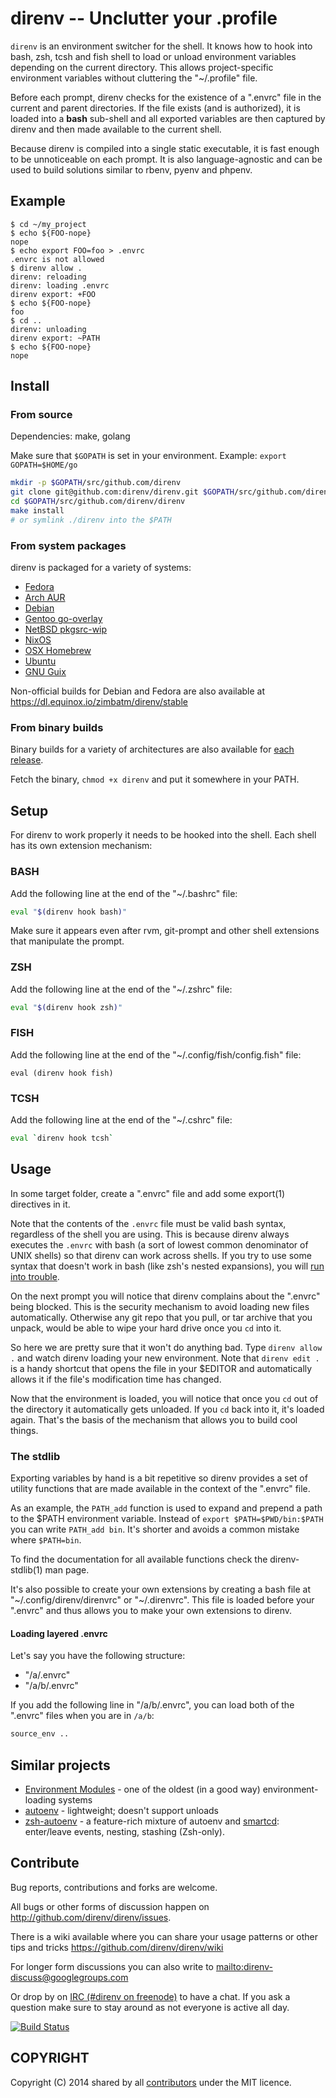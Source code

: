 direnv -- Unclutter your .profile
=================================

`direnv` is an environment switcher for the shell. It knows how to hook into
bash, zsh, tcsh and fish shell to load or unload environment variables
depending on the current directory. This allows project-specific
environment variables without cluttering the "~/.profile" file.

Before each prompt, direnv checks for the existence of a ".envrc" file in the
current and parent directories. If the file exists (and is authorized), it is
loaded into a **bash** sub-shell and all exported variables are then captured by
direnv and then made available to the current shell.

Because direnv is compiled into a single static executable, it is fast enough
to be unnoticeable on each prompt. It is also language-agnostic and can be
used to build solutions similar to rbenv, pyenv and phpenv.


## Example

```
$ cd ~/my_project
$ echo ${FOO-nope}
nope
$ echo export FOO=foo > .envrc
.envrc is not allowed
$ direnv allow .
direnv: reloading
direnv: loading .envrc
direnv export: +FOO
$ echo ${FOO-nope}
foo
$ cd ..
direnv: unloading
direnv export: ~PATH
$ echo ${FOO-nope}
nope
```

## Install

### From source

Dependencies: make, golang

Make sure that `$GOPATH` is set in your environment. Example: `export GOPATH=$HOME/go`

```bash
mkdir -p $GOPATH/src/github.com/direnv
git clone git@github.com:direnv/direnv.git $GOPATH/src/github.com/direnv/direnv
cd $GOPATH/src/github.com/direnv/direnv
make install
# or symlink ./direnv into the $PATH
```

### From system packages

direnv is packaged for a variety of systems:

* [Fedora](https://apps.fedoraproject.org/packages/direnv)
* [Arch AUR](https://aur.archlinux.org/packages/direnv/)
* [Debian](https://packages.debian.org/search?keywords=direnv&searchon=names&suite=all&section=all)
* [Gentoo go-overlay](https://github.com/Dr-Terrible/go-overlay)
* [NetBSD pkgsrc-wip](http://www.pkgsrc.org/wip/)
* [NixOS](https://nixos.org/nixos/packages.html)
* [OSX Homebrew](http://brew.sh/)
* [Ubuntu](https://packages.ubuntu.com/search?keywords=direnv&searchon=names&suite=all&section=all)
* [GNU Guix](https://www.gnu.org/software/guix/)

Non-official builds for Debian and Fedora are also available at
https://dl.equinox.io/zimbatm/direnv/stable

### From binary builds

Binary builds for a variety of architectures are also available for
[each release](https://github.com/direnv/direnv/releases).

Fetch the binary, `chmod +x direnv` and put it somewhere in your PATH.

## Setup

For direnv to work properly it needs to be hooked into the shell. Each shell
has its own extension mechanism:

### BASH

Add the following line at the end of the "~/.bashrc" file:

```sh
eval "$(direnv hook bash)"
```

Make sure it appears even after rvm, git-prompt and other shell extensions
that manipulate the prompt.

### ZSH

Add the following line at the end of the "~/.zshrc" file:

```sh
eval "$(direnv hook zsh)"
```

### FISH

Add the following line at the end of the "~/.config/fish/config.fish" file:

```fish
eval (direnv hook fish)
```

### TCSH

Add the following line at the end of the "~/.cshrc" file:

```sh
eval `direnv hook tcsh`
```


## Usage

In some target folder, create a ".envrc" file and add some export(1)
directives in it.

Note that the contents of the `.envrc` file must be valid bash syntax,
regardless of the shell you are using.
This is because direnv always executes the `.envrc` with bash (a sort of
lowest common denominator of UNIX shells) so that direnv can work across shells.
If you try to use some syntax that doesn't work in bash (like zsh's
nested expansions), you will [run into
trouble](https://github.com/direnv/direnv/issues/199).

On the next prompt you will notice that direnv complains about the ".envrc"
being blocked. This is the security mechanism to avoid loading new files
automatically. Otherwise any git repo that you pull, or tar archive that you
unpack, would be able to wipe your hard drive once you `cd` into it.

So here we are pretty sure that it won't do anything bad. Type `direnv allow .`
and watch direnv loading your new environment. Note that `direnv edit .` is a
handy shortcut that opens the file in your $EDITOR and automatically allows it
if the file's modification time has changed.

Now that the environment is loaded, you will notice that once you `cd` out
of the directory it automatically gets unloaded. If you `cd` back into it, it's
loaded again. That's the basis of the mechanism that allows you to build cool
things.

### The stdlib

Exporting variables by hand is a bit repetitive so direnv provides a set of
utility functions that are made available in the context of the ".envrc" file.

As an example, the `PATH_add` function is used to expand and prepend a path to
the $PATH environment variable. Instead of `export $PATH=$PWD/bin:$PATH` you
can write `PATH_add bin`. It's shorter and avoids a common mistake where
`$PATH=bin`.

To find the documentation for all available functions check the
direnv-stdlib(1) man page.

It's also possible to create your own extensions by creating a bash file at
"~/.config/direnv/direnvrc" or "~/.direnvrc". This file is loaded before your
".envrc" and thus allows you to make your own extensions to direnv.

#### Loading layered .envrc

Let's say you have the following structure:

- "/a/.envrc"
- "/a/b/.envrc"

If you add the following line in "/a/b/.envrc", you can load both of the
".envrc" files when you are in `/a/b`:

```sh
source_env ..
```

## Similar projects

* [Environment Modules](http://modules.sourceforge.net/) - one of the oldest (in a good way) environment-loading systems
* [autoenv](https://github.com/kennethreitz/autoenv) - lightweight; doesn't support unloads
* [zsh-autoenv](https://github.com/Tarrasch/zsh-autoenv) - a feature-rich mixture of autoenv and [smartcd](https://github.com/cxreg/smartcd): enter/leave events, nesting, stashing (Zsh-only).

## Contribute

Bug reports, contributions and forks are welcome.

All bugs or other forms of discussion happen on
<http://github.com/direnv/direnv/issues>.

There is a wiki available where you can share your usage patterns or
other tips and tricks <https://github.com/direnv/direnv/wiki>

For longer form discussions you can also write to <mailto:direnv-discuss@googlegroups.com>

Or drop by on [IRC (#direnv on freenode)](irc://irc.freenode.net/#direnv) to
have a chat. If you ask a question make sure to stay around as not everyone is
active all day.

[![Build Status](https://api.travis-ci.org/direnv/direnv.png?branch=master)](http://travis-ci.org/direnv/direnv)

## COPYRIGHT

Copyright (C) 2014 shared by all
[contributors](https://github.com/direnv/direnv/graphs/contributors) under
the MIT licence.
